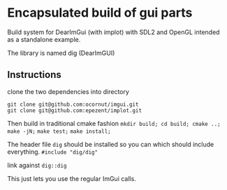 # Encapsulated build of gui parts

Build system for DearImGui (with implot)
with SDL2 and OpenGL 
intended as a standalone example.

The library is named dig (DearImGUI)

## Instructions

clone the two dependencies into directory

`git clone git@github.com:ocornut/imgui.git`  
`git clone git@github.com:epezent/implot.git`

Then build in traditional cmake fashion
` mkdir build; cd build; cmake ..; `  
` make -jN; `
` make test; `
` make install; `

The header file ` dig ` should be installed 
so you can which should include everything.
` #include "dig/dig" `

link against ` dig::dig `

This just lets you use the regular ImGui calls.


